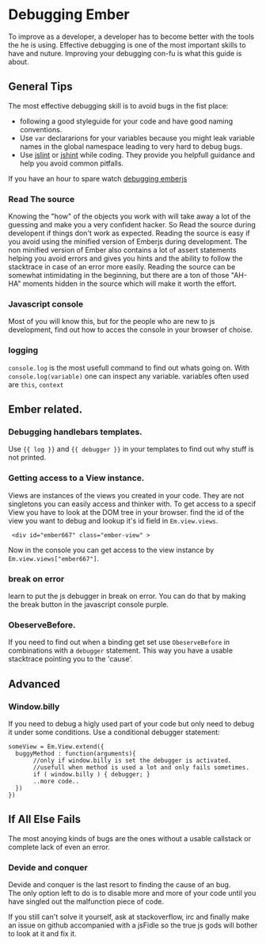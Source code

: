 # Debugging Ember

To improve as a developer, a developer has to become better with the tools the
he is using. Effective debugging is one of the most important skills to have and
nuture. Improving your debugging con-fu is what this guide is about.

## General Tips

The most effective debugging skill is to avoid bugs in the fist place:

 * following a good styleguide for your code and have good naming conventions. 
 * Use `var` declararions for your variables because you might leak variable
   names in the global namespace leading to very hard to debug bugs.
 * Use [jslint][2] or [jshint][3] while coding. They provide you helpfull guidance and help you avoid
   common pitfalls.

If you have an hour to spare watch [debugging emberjs][1]

### Read The source

Knowing the "how" of the objects you work with will take away a lot of the
guessing and make you a very confident hacker. So Read the source during
developent if things don't work as expected. Reading the source is easy if you
avoid using the minified version of Emberjs during development. The non minified
version of Ember also contains a lot of assert statements helping you avoid
errors and gives you hints and the ability to follow the stacktrace in case of
an error more easily.  Reading the source can be somewhat intimidating in the
beginning, but there are a ton of
those "AH-HA" moments hidden in the source which will make it worth the effort.

### Javascript console

Most of you will know this, but for the people who are new to js development,
find out how to acces the console in your browser of choise.

### logging

`console.log` is the most usefull command to find out whats going on.  With
`console.log(variable)` one can inspect any variable.  variables often used are `this`,
`context`

## Ember related.

### Debugging handlebars templates.

Use `{{ log }}` and `{{ debugger }}` in your templates to find out why stuff is
not printed.

### Getting access to a View instance. 

Views are instances of the views you created in your code. They are not
singletons you can easily access and thinker with. To get access to a specif
View you have to look at the DOM tree in your browser.  find the id of the view
you want to debug and lookup it's id field in `Em.view.views`.  

```
 <div id="ember667" class=​"ember-view" > 
``` 

Now in the console you can get access to the view instance by `Em.view.views["ember667"]`.

### break on error

learn to put the js debugger in break on error. You can do that by making the break 
button in the javascript console purple.

### ObeserveBefore.

If you need to find out when a binding get set use `ObeserveBefore` in
combinations with a `debugger` statement. This way you have a usable stacktrace
pointing you to the 'cause'.

## Advanced

### Window.billy

If you need to debug a higly used part of your code but only need to debug it
under some conditions. Use a conditional debugger statement:

```
someView = Em.View.extend({
  buggyMethod : function(arguments){
       //only if window.billy is set the debugger is activated.
       //usefull when method is used a lot and only fails sometimes.
       if ( window.billy ) { debugger; }
       ..more code..
  })
})
```

## If All Else Fails 

The most anoying kinds of bugs are the ones without a usable callstack or
complete lack of even an error.  

### Devide and conquer

Devide and conquer is the last resort to finding the cause of an bug.  
The only option left to
do is to disable more and more of your code until you have singled out the
malfunction piece of code.

If you still can't solve it yourself, ask at stackoverflow, irc and finally make
an issue on github accompanied with a jsFidle so the true js gods will bother to
look at it and fix it.
 

 [1]: http://vimeo.com/37539737
 [2]: http://www.jslint.com/lint.html
 [3]: https://github.com/jshint/jshint/
